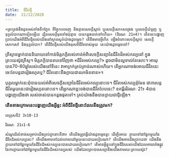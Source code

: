 ```yaml
---
title:  ជីវិតថ្មី
date:  21/12/2020
---
```


`«ព្រះទ្រង់នឹងជូតអស់ទាំងទឹកភ្នែក ពីភ្នែកគេចេញ និងគ្មានសេចក្តីស្លាប់ ឬសេចក្តីសោកសង្រេង ឬសេចក្តីយំទួញ ឬទុក្ខលំបាកណាទៀតឡើយ ដ្បិតសេចក្តីមុនទាំងប៉ុន្មាន បានកន្លងបាត់ទៅហើយ» (វិវរណៈ 21៖4)។ តើខនេះបង្ហាញប្រាប់យើងអំពីជីវិតថ្មីរបស់យើងនៅស្ថានសួគ៌យ៉ាងដូចម្តេច? តើនឹងមានអ្វីកើត ឡើងចំពោះសេចក្តីស្លាប់ សេចក្តីសោកសៅ និងទុក្ខលំបាក? តើជីវិតថ្មីរបស់យើងខុសពីជីវិតចាស់មួយ នេះយ៉ាងដូចម្តេចទៅ?`

គ្រីស្ទានម្នាក់បាននិយាយទៅកាន់មិត្តភក្តិរបស់គាត់អំពីសេចក្តីសន្យានៃជីវិតដ៏អស់កល្បនៅ ក្នុងព្រះយេស៊ូវគ្រីស្ទ។ មិត្តភក្តិបានតបទៅវិញថា «ជីវិតអស់កល្ប?» ដូចជាមិនល្អទាល់តែសោះ។ អាយុ បាន70-80ឆ្នាំរបស់យើងនៅទីនេះ វាអាក្រក់គ្រប់គ្រាន់ណាស់ហើយ។ តើអ្នកណាចង់អោយជីវិតនេះ ចេះតែបន្តជារៀងរហូតឬ? ជីវិតនោះនឹងក្លាយជានរកមិនខាន»។

បុគ្គលម្នាក់នេះពុំបានយល់អំពីសេចក្តីសន្យានៃជីវិតអស់កល្បនោះទេ។ ជីវិតអស់កល្បពុំមែន ជាការបន្តជីវិតមួយនេះជារៀងរហូតនោះទេ។ តើអ្នកណាខ្លះចង់បានជីវិតបែបនេះ? ខគម្ពីរវិវរណៈ 21៖ 4បានបង្ហាញយើងថា របស់ចាស់បានកន្លងផុតទៅ។ គ្រប់យ៉ាងនឹងបានក្លាយជាថ្មីឡើង។

**តើខខាងក្រោមនេះបង្ហាញយើងអ្វីខ្លះ អំពីជីវិតថ្មីនោះដែលនឹងត្រូវមក?**

`ពេត្រុសទី2 3៖10-13`

`វិវរណៈ 21៖1-6`

`សំណួរដ៏សំខាន់សម្រាប់យើងគ្រប់គ្នានោះគឺថា៖ តើយើងត្រូវធ្វើយ៉ាងដូចម្តេចខ្លះ ដើម្បីអោយ ក្លាយទៅជាផ្នែកមួយនៃជីវិតដ៏អស់កល្បនេះ? តើយើងអាចទៅដល់គោលដៅមួយនេះដោយរបៀបណា? តើយើងអាចដឹងប្រាកដថា យើងនឹងក្លាយទៅជាផ្នែកមួយនៃជីវិតដ៏អស់កល្បនេះបានដោយរបៀបណា? តើមានអ្វីខ្លះនៅក្នុងជីវិតរបស់យើងដែលអាចរារាំងផ្លូវនៃការក្លាយទៅជាផ្នែកមួយនៃជីវិតដ៏អស់កល្បរបស់ យើងដែលព្រះបានសន្យានឹងយើងតាមរយៈព្រះយេស៊ូវ?`